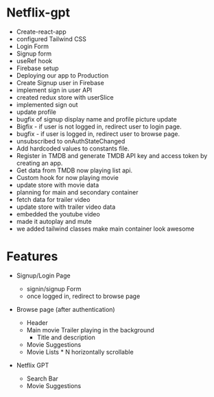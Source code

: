 # Netflix-gpt
 - Create-react-app
 - configured Tailwind CSS
 - Login Form
 - Signup form
 - useRef hook
 - Firebase setup
 - Deploying our app to Production
 - Create Signup user in Firebase
 - implement sign in user API
 - created redux store with userSlice
 - implemented sign out
 - update profile
 - bugfix of signup display name and profile picture update
 - Bigfix - if user is not logged in, redirect user to login page.
 - bugfix - if user is logged in, redirect user to browse page. 
 - unsubscribed to onAuthStateChanged
 - Add hardcoded values to constants file.
 - Register in TMDB and generate TMDB API key and access token by creating an app.
 - Get data from TMDB now playing list api.
 - Custom hook for now playing movie
 - update store with movie data
 - planning for main and secondary container
 - fetch data for trailer video
 - update store with trailer video data
 - embedded the youtube video
 - made it autoplay and mute
 - we added tailwind classes make main container look awesome

# Features
 - Signup/Login Page
    - signin/signup Form
    - once logged in, redirect to browse page
 - Browse page (after authentication)
    - Header
    - Main movie Trailer playing in the background
        - Title and description
    - Movie Suggestions
    - Movie Lists * N horizontally scrollable

 - Netflix GPT
    - Search Bar
    - Movie Suggestions
